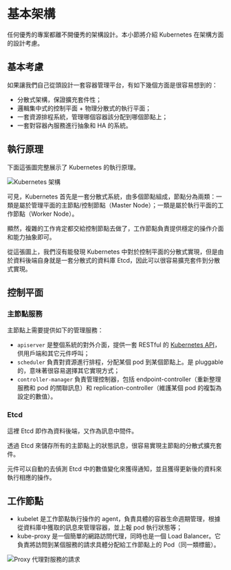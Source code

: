 # 基本架構

任何優秀的專案都離不開優秀的架構設計。本小節將介紹 Kubernetes 在架構方面的設計考慮。

## 基本考慮
如果讓我們自己從頭設計一套容器管理平台，有如下幾個方面是很容易想到的：
* 分散式架構，保證擴充套件性；
* 邏輯集中式的控制平面 + 物理分散式的執行平面；
* 一套資源排程系統，管理哪個容器該分配到哪個節點上；
* 一套對容器內服務進行抽象和 HA 的系統。

## 執行原理

下面這張圖完整展示了 Kubernetes 的執行原理。

![Kubernetes 架構](./_images/k8s_architecture.png)

可見，Kubernetes 首先是一套分散式系統，由多個節點組成，節點分為兩類：一類是屬於管理平面的主節點/控制節點（Master Node）；一類是屬於執行平面的工作節點（Worker Node）。

顯然，複雜的工作肯定都交給控制節點去做了，工作節點負責提供穩定的操作介面和能力抽象即可。

從這張圖上，我們沒有能發現 Kubernetes 中對於控制平面的分散式實現，但是由於資料後端自身就是一套分散式的資料庫 Etcd，因此可以很容易擴充套件到分散式實現。

## 控制平面
### 主節點服務

主節點上需要提供如下的管理服務：

* `apiserver` 是整個系統的對外介面，提供一套 RESTful 的 [Kubernetes API](https://kubernetes.io/zh/docs/concepts/overview/kubernetes-api/)，供用戶端和其它元件呼叫；
* `scheduler` 負責對資源進行排程，分配某個 pod 到某個節點上。是 pluggable 的，意味著很容易選擇其它實現方式；
* `controller-manager` 負責管理控制器，包括 endpoint-controller（重新整理服務和 pod 的關聯訊息）和 replication-controller（維護某個 pod 的複製為設定的數值）。

### Etcd
這裡 Etcd 即作為資料後端，又作為訊息中間件。

透過 Etcd 來儲存所有的主節點上的狀態訊息，很容易實現主節點的分散式擴充套件。

元件可以自動的去偵測 Etcd 中的數值變化來獲得通知，並且獲得更新後的資料來執行相應的操作。

## 工作節點
* kubelet 是工作節點執行操作的 agent，負責具體的容器生命週期管理，根據從資料庫中獲取的訊息來管理容器，並上報 pod 執行狀態等；
* kube-proxy 是一個簡單的網路訪問代理，同時也是一個 Load Balancer。它負責將訪問到某個服務的請求具體分配給工作節點上的 Pod（同一類標籤）。

![Proxy 代理對服務的請求](./_images/kube-proxy.png)
